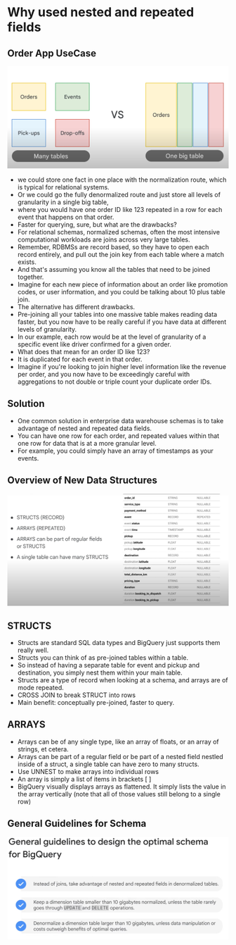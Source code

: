 # Why used nested and repeated fields

## Order App UseCase

![Alt text](./order-use-case.png)

- we could store one fact in one place with the normalization route, which is typical for relational systems.
- Or we could go the fully denormalized route and just store all levels of granularity in a single big table,
- where you would have one order ID like 123 repeated in a row for each event that happens on that order.
- Faster for querying, sure, but what are the drawbacks?
- For relational schemas, normalized schemas, often the most intensive computational workloads are joins across very large tables.
- Remember, RDBMSs are record based, so they have to open each record entirely, and pull out the join key from each table where a match exists.
- And that's assuming you know all the tables that need to be joined together.
- Imagine for each new piece of information about an order like promotion codes, or user information, and you could be talking about 10 plus table join.
- The alternative has different drawbacks.
- Pre-joining all your tables into one massive table makes reading data faster, but you now have to be really careful if you have data at different levels of granularity.
- In our example, each row would be at the level of granularity of a specific event like driver confirmed for a given order.
- What does that mean for an order ID like 123?
- It is duplicated for each event in that order.
- Imagine if you're looking to join higher level information like the revenue per order, and you now have to be exceedingly careful with aggregations to not double or triple count your duplicate order IDs.

## Solution

- One common solution in enterprise data warehouse schemas is to take advantage of nested and repeated data fields.
- You can have one row for each order, and repeated values within that one row for data that is at a more granular level.
- For example, you could simply have an array of timestamps as your events.

## Overview of New Data Structures

![Alt text](./overview-struct-array.png)

## STRUCTS

- Structs are standard SQL data types and BigQuery just supports them really well.
- Structs you can think of as pre-joined tables within a table.
- So instead of having a separate table for event and pickup and destination, you simply nest them within your main table.
- Structs are a type of record when looking at a schema, and arrays are of mode repeated.
- CROSS JOIN to break STRUCT into rows
- Main benefit: conceptually pre-joined, faster to query.

## ARRAYS

- Arrays can be of any single type, like an array of floats, or an array of strings, et cetera.
- Arrays can be part of a regular field or be part of a nested field nestled inside of a struct, a single table can have zero to many structs.
- Use UNNEST to make arrays into individual rows
- An array is simply a list of items in brackets [ ]
- BigQuery visually displays arrays as flattened. It simply lists the value in the array vertically (note that all of those values still belong to a single row)

## General Guidelines for Schema

![Alt text](./guidelines-optimal-schemna.png)
